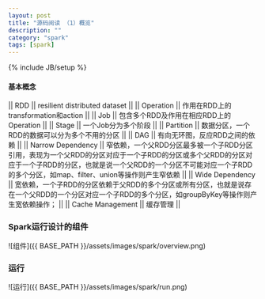 ```yaml
---
layout: post
title: "源码阅读 （1）概览"
description: ""
category: "spark"
tags: [spark]
---
```

{% include JB/setup %}

#### 基本概念 #### 

|| RDD || resilient distributed dataset ||
|| Operation || 作用在RDD上的transformation和action ||
|| Job || 包含多个RDD及作用在相应RDD上的Operation ||
|| Stage || 一个Job分为多个阶段 ||
|| Partition || 数据分区，一个RDD的数据可以分为多个不用的分区 ||
|| DAG || 有向无环图，反应RDD之间的依赖 ||
|| Narrow Dependency || 窄依赖，一个父RDD分区最多被一个子RDD分区引用，表现为一个父RDD的分区对应于一个子RDD的分区或多个父RDD的分区对应于一个子RDD的分区，也就是说一个父RDD的一个分区不可能对应一个子RDD的多个分区，如map、filter、union等操作则产生窄依赖 ||
|| Wide Dependency || 宽依赖，一个子RDD的分区依赖于父RDD的多个分区或所有分区，也就是说存在一个父RDD的一个分区对应一个子RDD的多个分区，如groupByKey等操作则产生宽依赖操作； ||
|| Cache Management || 缓存管理 ||

### Spark运行设计的组件 ### 

![组件]({{ BASE_PATH }}/assets/images/spark/overview.png)

### 运行 ### 
![运行]({{ BASE_PATH }}/assets/images/spark/run.png)
